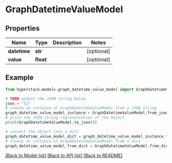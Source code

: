# GraphDatetimeValueModel


## Properties

Name | Type | Description | Notes
------------ | ------------- | ------------- | -------------
**datetime** | **str** |  | [optional] 
**value** | **float** |  | [optional] 

## Example

```python
from hyperstack.models.graph_datetime_value_model import GraphDatetimeValueModel

# TODO update the JSON string below
json = "{}"
# create an instance of GraphDatetimeValueModel from a JSON string
graph_datetime_value_model_instance = GraphDatetimeValueModel.from_json(json)
# print the JSON string representation of the object
print(GraphDatetimeValueModel.to_json())

# convert the object into a dict
graph_datetime_value_model_dict = graph_datetime_value_model_instance.to_dict()
# create an instance of GraphDatetimeValueModel from a dict
graph_datetime_value_model_from_dict = GraphDatetimeValueModel.from_dict(graph_datetime_value_model_dict)
```
[[Back to Model list]](../README.md#documentation-for-models) [[Back to API list]](../README.md#documentation-for-api-endpoints) [[Back to README]](../README.md)


